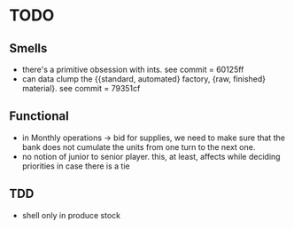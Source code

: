 # TODO

## Smells

* there's a primitive obsession with ints. see commit = 60125ff
* can data clump the {{standard, automated} factory, {raw, finished} material}. see commit = 79351cf

## Functional

* in Monthly operations -> bid for supplies, we need to make sure that the bank does not cumulate the units from one turn to the next one.
* no notion of junior to senior player. this, at least, affects while deciding priorities in case there is a tie

## TDD

 * shell only in produce stock